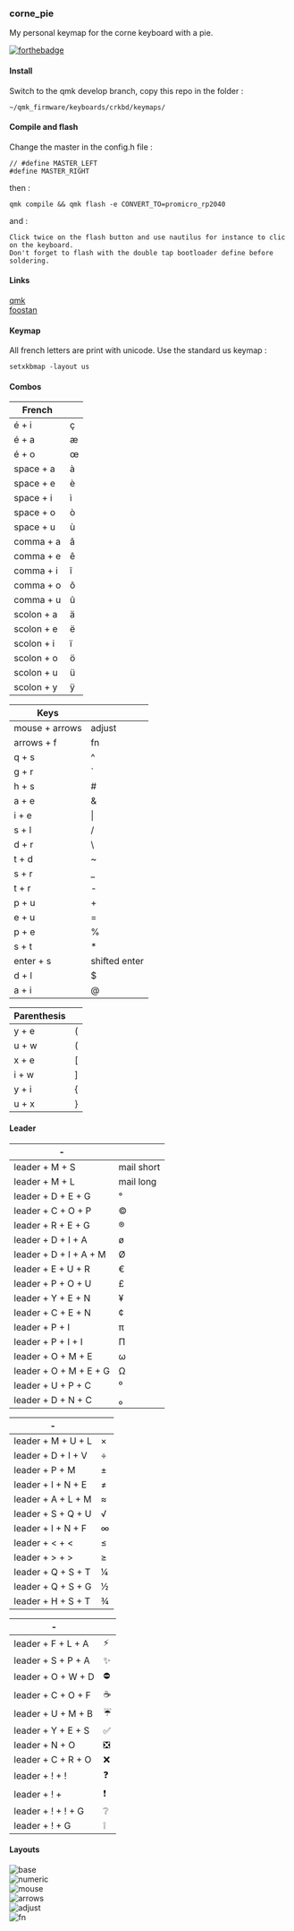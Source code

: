 ### corne_pie

My personal keymap for the corne keyboard with a pie.

[![forthebadge](https://forthebadge.com/images/badges/built-with-love.svg)](https://forthebadge.com)


#### Install

Switch to the qmk develop branch, copy this repo in the folder :

    ~/qmk_firmware/keyboards/crkbd/keymaps/

#### Compile and flash

Change the master in the config.h file :

    // #define MASTER_LEFT
    #define MASTER_RIGHT

then :

    qmk compile && qmk flash -e CONVERT_TO=promicro_rp2040

and :

    Click twice on the flash button and use nautilus for instance to clic on the keyboard.  
    Don't forget to flash with the double tap bootloader define before soldering.

#### Links

[qmk](https://docs.qmk.fm/#/)  
[foostan](https://github.com/foostan/crkbd)

#### Keymap

All french letters are print with unicode.
Use the standard us keymap :

    setxkbmap -layout us

#### Combos

|     French       |                        |
|------------------|------------------------|
|   é + i          |   ç                    |
|   é + a          |   æ                    |
|   é + o          |   œ                    |
|   space + a      |   à                    |
|   space + e      |   è                    |
|   space + i      |   ì                    |
|   space + o      |   ò                    |
|   space + u      |   ù                    |
|   comma + a      |   â                    |
|   comma + e      |   ê                    |
|   comma + i      |   î                    |
|   comma + o      |   ô                    |
|   comma + u      |   û                    |
|   scolon + a     |   ä                    |
|   scolon + e     |   ë                    |
|   scolon + i     |   ï                    |
|   scolon + o     |   ö                    |
|   scolon + u     |   ü                    |
|   scolon + y     |   ÿ                    |

|      Keys        |                        |
|------------------|------------------------|
|   mouse + arrows |   adjust               |
|   arrows + f     |   fn                   |
|   q + s          |   ^                    |
|   g + r          |   \`                   |
|   h + s          |   #                    |
|   a + e          |   &                    |
|   i + e          |   \|                   |
|   s + l          |   /                    |
|   d + r          |   \                    |
|   t + d          |   ~                    |
|   s + r          |   _                    |
|   t + r          |   -                    |
|   p + u          |   +                    |
|   e + u          |   =                    |
|   p + e          |   %                    |
|   s + t          |   *                    |
|   enter + s      |   shifted enter        |
|   d + l          |   $                    |
|   a + i          |   @                    |

|   Parenthesis    |                        |
|------------------|------------------------|
|   y + e          |   (                    |
|   u + w          |   (                    |
|   x + e          |   [                    |
|   i + w          |   ]                    |
|   y + i          |   {                    |
|   u + x          |   }                    |

#### Leader

|   -                         |                        |
|-----------------------------|------------------------|
|   leader + M + S            |   mail short           |
|   leader + M + L            |   mail long            |
|   leader + D + E + G        |   °                    |
|   leader + C + O + P        |   ©                    |
|   leader + R + E + G        |   ®                    |
|   leader + D + I + A        |   ø                    |
|   leader + D + I + A + M    |   Ø                    |
|   leader + E + U + R        |   €                    |
|   leader + P + O + U        |   £                    |
|   leader + Y + E + N        |   ¥                    |
|   leader + C + E + N        |   ¢                    |
|   leader + P + I            |   π                    |
|   leader + P + I + I        |   Π                    |
|   leader + O + M + E        |   ω                    |
|   leader + O + M + E + G    |   Ω                    |
|   leader + U + P + C        |   ⁰                    |
|   leader + D + N + C        |   ₀                    |

|   -                         |                        |
|-----------------------------|------------------------|
|   leader + M + U + L        |   ×                    |
|   leader + D + I + V        |   ÷                    |
|   leader + P + M            |   ±                    |
|   leader + I + N + E        |   ≠                    |
|   leader + A + L + M        |   ≈                    |
|   leader + S + Q + U        |   √                    |
|   leader + I + N + F        |   ∞                    |
|   leader + < + <            |   ≤                    |
|   leader + > + >            |   ≥                    |
|   leader + Q + S + T        |   ¼                    |
|   leader + Q + S + G        |   ½                    |
|   leader + H + S + T        |   ¾                    |

|   -                         |                        |
|-----------------------------|------------------------|
|   leader + F + L + A        |   ⚡                   |
|   leader + S + P + A        |   ✨                   |
|   leader + O + W + D        |   ⛔                   |
|   leader + C + O + F        |   ☕                   |
|   leader + U + M + B        |   ☔                   |
|   leader + Y + E + S        |   ✅                   |
|   leader + N + O            |   ❎                   |
|   leader + C + R + O        |   ❌                   |
|   leader + ! + !            |   ❓                   |
|   leader + ! +              |   ❗                   |
|   leader + ! + ! + G        |   ❔                   |
|   leader + ! + G            |   ❕                   |

#### Layouts

![base](https://raw.githubusercontent.com/FLinguenheld/corne_pie/main/images/base.png "layout")  
![numeric](https://raw.githubusercontent.com/FLinguenheld/corne_pie/main/images/numeric.png "layout")  
![mouse](https://raw.githubusercontent.com/FLinguenheld/corne_pie/main/images/mouse.png "layout")  
![arrows](https://raw.githubusercontent.com/FLinguenheld/corne_pie/main/images/arrows.png "layout")  
![adjust](https://raw.githubusercontent.com/FLinguenheld/corne_pie/main/images/adjust.png "layout")  
![fn](https://raw.githubusercontent.com/FLinguenheld/corne_pie/main/images/fn.png "layout")
